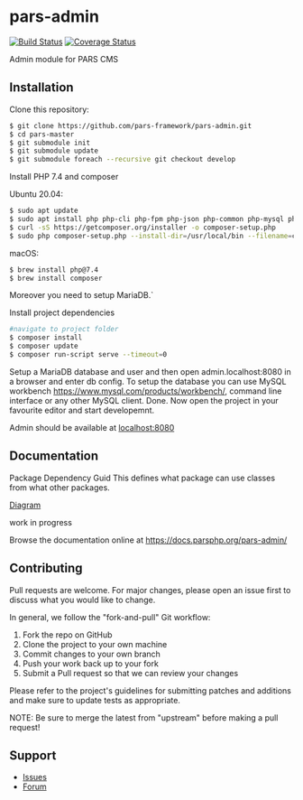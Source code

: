 # pars-admin

[![Build Status](https://travis-ci.com/pars-framework/pars-admin.svg?branch=master)](https://travis-ci.com/pars-framework/pars-admin)
[![Coverage Status](https://coveralls.io/repos/github/pars-framework/pars-admin/badge.svg?branch=master)](https://coveralls.io/github/pars-framework/pars-admin?branch=master)

Admin module for PARS CMS

## Installation

Clone this repository:
```bash
$ git clone https://github.com/pars-framework/pars-admin.git
$ cd pars-master
$ git submodule init
$ git submodule update
$ git submodule foreach --recursive git checkout develop
```

Install PHP 7.4 and composer

Ubuntu 20.04:
```bash
$ sudo apt update
$ sudo apt install php php-cli php-fpm php-json php-common php-mysql php-pdo-mysql php-zip php-gd php-mbstring php-curl php-xml php-pear php-bcmath
$ curl -sS https://getcomposer.org/installer -o composer-setup.php
$ sudo php composer-setup.php --install-dir=/usr/local/bin --filename=composer
```

macOS:
```bash
$ brew install php@7.4
$ brew install composer
```

Moreover you need to setup MariaDB.`

Install project dependencies
```bash
#navigate to project folder
$ composer install
$ composer update
$ composer run-script serve --timeout=0
```

Setup a MariaDB database and user and then open admin.localhost:8080 in a browser and enter db config.
To setup the database you can use MySQL workbench https://www.mysql.com/products/workbench/, command line interface or any other MySQL client.
Done. Now open the project in your favourite editor and start developemnt.

Admin should be available at [localhost:8080](localhost:8080)

## Documentation
Package Dependency Guid
This defines what package can use classes from what other packages.

[Diagram](https://github.com/PARS-Framework/pars-admin/blob/develop/PARS-Package-Dependencies.png)

work in progress

Browse the documentation online at https://docs.parsphp.org/pars-admin/

## Contributing

Pull requests are welcome. For major changes, please open an issue first to discuss what you
would like to change.

In general, we follow the "fork-and-pull" Git workflow:
1. Fork the repo on GitHub
2. Clone the project to your own machine
3. Commit changes to your own branch
4. Push your work back up to your fork
5. Submit a Pull request so that we can review your changes

Please refer to the project's guidelines for submitting patches and additions and make sure
to update tests as appropriate.

NOTE: Be sure to merge the latest from "upstream" before making a pull request!

## Support

* [Issues](https://github.com/pars/pars-admin/issues/)
* [Forum](https://discourse.parsphp.org/)
